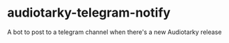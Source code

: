 # audiotarky-telegram-notify
A bot to post to a telegram channel when there's a new Audiotarky release
